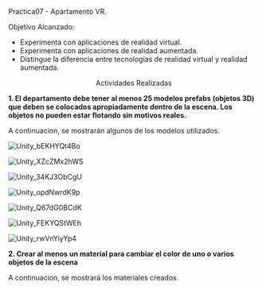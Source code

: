 Practica07 - Apartamento VR. 

Objetivo Alcanzado: 

<ul>
 <li>Experimenta con aplicaciones de realidad virtual.</li>
 <li>Experimenta con aplicaciones de realidad aumentada.</li>
 <li>Distingue la diferencia entre tecnologías de realidad virtual y realidad aumentada.</li>
</ul>

<p align="center">Actividades Realizadas</p>

<strong>1. El departamento debe tener al menos 25 modelos prefabs (objetos 3D) que deben se colocados apropiadamente dentro de la escena. Los objetos no pueden estar flotando sin motivos reales.</strong>

A continuacion, se mostrarán algunos de los modelos utilizados. 

![Unity_bEKHYQt4Bo](https://user-images.githubusercontent.com/51842123/87062685-0129d380-c1d3-11ea-8ad4-4b05bd1da2d5.png)

![Unity_XZcZMx2hWS](https://user-images.githubusercontent.com/51842123/87062827-30404500-c1d3-11ea-95e5-049fbf863d5e.png)

![Unity_34KJ3ObCgU](https://user-images.githubusercontent.com/51842123/87062918-464e0580-c1d3-11ea-885e-86e1e85a3aa3.png)

![Unity_opdNwrdK9p](https://user-images.githubusercontent.com/51842123/87062975-58c83f00-c1d3-11ea-8d1b-29bf689769cf.png)

![Unity_Q67dG0BCdK](https://user-images.githubusercontent.com/51842123/87063022-6aa9e200-c1d3-11ea-86fa-1b100e71b6f1.png)

![Unity_FEKYQStWEh](https://user-images.githubusercontent.com/51842123/87063071-7a292b00-c1d3-11ea-9ecb-22333b5d76d2.png)

![Unity_rwVnYiyYp4](https://user-images.githubusercontent.com/51842123/87063123-8ca36480-c1d3-11ea-8ff9-8cc4a67d8b67.png)

<strong>2. Crear al menos un material para cambiar el color de uno o varios objetos de la escena</strong>

A continuacion, se mostrará los materiales creados. 

